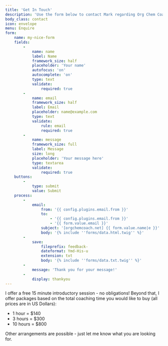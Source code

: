 ```yaml
---
title: 'Get In Touch'
description: 'Use the form below to contact Mark regarding Org Chem Coaching.'
body_class: contact
icon: envelope
menu: Enquire
form:
    name: my-nice-form
    fields:
        -
            name: name
            label: Name
            framework_size: half
            placeholder: 'Your name'
            autofocus: 'on'
            autocomplete: 'on'
            type: text
            validate:
                required: true
        -
            name: email
            framework_size: half
            label: Email
            placeholder: name@example.com
            type: text
            validate:
                rule: email
                required: true
        -
            name: message
            framework_size: full
            label: Message
            size: long
            placeholder: 'Your message here'
            type: textarea
            validate:
                required: true
    buttons:
        -
            type: submit
            value: Submit
    process:
        -
            email:
                from: '{{ config.plugins.email.from }}'
                to:
                    - '{{ config.plugins.email.from }}'
                    - '{{ form.value.email }}'
                subject: '[orgchemcoach.net] {{ form.value.name|e }}'
                body: '{% include ''forms/data.html.twig'' %}'
        -
            save:
                fileprefix: feedback-
                dateformat: Ymd-His-u
                extension: txt
                body: '{% include ''forms/data.txt.twig'' %}'
        -
            message: 'Thank you for your message!'
        -
            display: thankyou
---
```


I offer a free 15 minute introductory session - no obligations! Beyond that, I offer packages based on the total coaching time you would like to buy (all prices are in US Dollars):  

* 1 hour = $140
* 3 hours = $300
* 10 hours = $800  

Other arrangements are possible - just let me know what you are looking for.